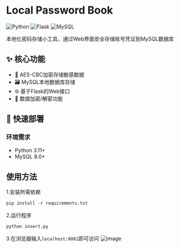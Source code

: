 # Local Password Book

![Python](https://img.shields.io/badge/Python-3.11%2B-blue)
![Flask](https://img.shields.io/badge/Flask-2.0%2B-lightgrey)
![MySQL](https://img.shields.io/badge/MySQL-8.0%2B-orange)

本地化密码存储小工具，通过Web界面安全存储账号凭证到MySQL数据库

## ✨ 核心功能

- 🔐 AES-CBC加密存储敏感数据
- 🗃️ MySQL本地数据库存储
- 🌐 基于Flask的Web接口
- 🔄 数据加密/解密功能

## 🚀 快速部署

### 环境需求
- Python 3.11+
- MySQL 8.0+

## 使用方法
1.安装所需依赖
```python
pip install -r requirements.txt
```
2.运行程序
```python
python insert.py
```
3.在浏览器输入`localhost:8081`即可访问
![image](https://github.com/user-attachments/assets/91f8e382-c421-4b66-8723-4d65414bc167)

